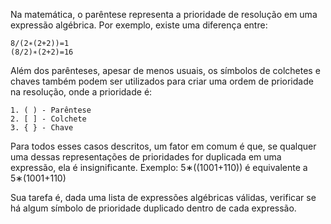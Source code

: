 Na matemática, o parêntese representa a prioridade de resolução em uma expressão algébrica. Por exemplo, existe uma diferença entre:
```
8/(2∗(2+2))=1
(8/2)∗(2+2)=16
```
Além dos parênteses, apesar de menos usuais, os símbolos de colchetes e chaves também podem ser utilizados para criar uma ordem de prioridade na resolução, onde a prioridade é:
```
1. ( ) - Parêntese
2. [ ] - Colchete
3. { } - Chave
```
Para todos esses casos descritos, um fator em comum é que, se qualquer uma dessas representações de prioridades for duplicada em uma expressão, ela é insignificante. Exemplo: 5∗((1001+110)) é equivalente a 5∗(1001+110)

Sua tarefa é, dada uma lista de expressões algébricas válidas, verificar se há algum símbolo de prioridade duplicado dentro de cada expressão.
